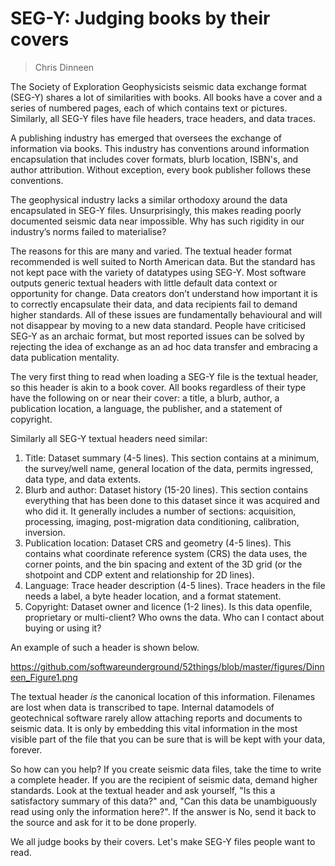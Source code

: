 # SEG-Y: Judging books by their covers

> Chris Dinneen

The Society of Exploration Geophysicists seismic data exchange format (SEG-Y) shares a lot of similarities with books. All books have a cover and a series of numbered pages, each of which contains text or pictures. Similarly, all SEG-Y files have file headers, trace headers, and data traces.

A publishing industry has emerged that oversees the exchange of information via books. This industry has conventions around information encapsulation that includes cover formats, blurb location, ISBN's, and author attribution. Without exception, every book publisher follows these conventions. 

The geophysical industry lacks a similar orthodoxy around the data encapsulated in SEG-Y files. Unsurprisingly, this makes reading poorly documented seismic data near impossible. Why has such rigidity in our industry’s norms failed to materialise?

The reasons for this are many and varied. The textual header format recommended is well suited to North American data. But the standard has not kept pace with the variety of datatypes using SEG-Y. Most software outputs generic textual headers with little default data context or opportunity for change. Data creators don’t understand how important it is to correctly encapsulate their data, and data recipients fail to demand higher standards. All of these issues are fundamentally behavioural and will not disappear by moving to a new data standard. People have criticised SEG-Y as an archaic format, but most reported issues can be solved by rejecting the idea of exchange as an ad hoc data transfer and embracing a data publication mentality.

The very first thing to read when loading a SEG-Y file is the textual header, so this header is akin to a book cover. All books regardless of their type have the following on or near their cover: a title, a blurb, author, a publication location, a language, the publisher, and a statement of copyright.

Similarly all SEG-Y textual headers need similar:

1. Title: Dataset summary (4-5 lines). This section contains at a minimum, the survey/well name, general location of the data, permits ingressed, data type, and data extents.
2. Blurb and author: Dataset history (15-20 lines). This section contains everything that has been done to this dataset since it was acquired and who did it. It generally includes a number of sections: acquisition, processing, imaging, post-migration data conditioning, calibration, inversion.
3. Publication location: Dataset CRS and geometry (4-5 lines). This contains what coordinate reference system (CRS) the data uses, the corner points, and the bin spacing and extent of the 3D grid (or the shotpoint and CDP extent and relationship for 2D lines).
4. Language: Trace header description (4-5 lines). Trace headers in the file needs a label, a byte header location, and a format statement.
5. Copyright: Dataset owner and licence (1-2 lines). Is this data openfile, proprietary or multi-client? Who owns the data. Who can I contact about buying or using it?

An example of such a header is shown below.

https://github.com/softwareunderground/52things/blob/master/figures/Dinneen_Figure1.png

The textual header _is_ the canonical location of this information. Filenames are lost when data is transcribed to tape. Internal datamodels of geotechnical software rarely allow attaching reports and documents to seismic data. It is only by embedding this vital information in the most visible part of the file that you can be sure that is will be kept with your data, forever.

So how can you help? If you create seismic data files, take the time to write a complete header. If you are the recipient of seismic data, demand higher standards. Look at the textual header and ask yourself, "Is this a satisfactory summary of this data?" and, "Can this data be unambiguously read using only the information here?". If the answer is No, send it back to the source and ask for it to be done properly.

We all judge books by their covers. Let's make SEG-Y files people want to read.
